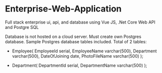 # Enterprise-Web-Application
Full stack enterprise ui, api, and database using Vue JS, .Net Core Web API and Postgre SQL

Database is not hosted on a cloud server. Must create own Postgres database.
Sample Postgres database tables included.
Total of 2 tables:
  - Employee(
    EmployeeId serial,
    EmployeeName varchar(500),
    Department varchar(500),
    DateOfJoining date,
    PhotoFileName varchar(500)
  );
    
  - Department(
    DepartmentId serial,
    DepartmentName varchar(500)
  );
